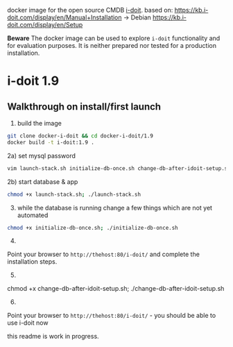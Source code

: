 docker image for the open source CMDB [i-doit](http://www.i-doit.org).
based on: 
https://kb.i-doit.com/display/en/Manual+Installation -> Debian
https://kb.i-doit.com/display/en/Setup


**Beware**
The docker image can be used to explore `i-doit` functionality and for evaluation purposes. 
It is neither prepared nor tested for a production installation.

# i-doit 1.9

## Walkthrough on install/first launch 

1) build the image
```bash
git clone docker-i-doit && cd docker-i-doit/1.9
docker build -t i-doit:1.9 .
```

2a) set mysql password 
```bash
vim launch-stack.sh initialize-db-once.sh change-db-after-idoit-setup.sh # set a new password in these lines -> MYSQL_ROOT_PASSWORD=changeme
```
2b) start database & app
```bash
chmod +x launch-stack.sh; ./launch-stack.sh
```

3) while the database is running change a few things which are not yet automated
```bash
chmod +x initialize-db-once.sh; ./initialize-db-once.sh
```

4)
Point your browser to `http://thehost:80/i-doit/` and complete the installation steps.

5)
chmod +x change-db-after-idoit-setup.sh;  ./change-db-after-idoit-setup.sh

6) 
Point your browser to `http://thehost:80/i-doit/` - you should be able to use i-doit now

this readme is work in progress.



